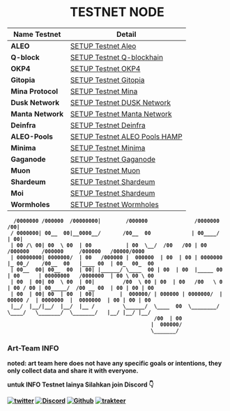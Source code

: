 <h1 align="center"><strong>TESTNET NODE<strong></h1>

| Name Testnet      | Detail                                                                                              |
| ----------------- | --------------------------------------------------------------------------------------------------- |
| **ALEO**          | [SETUP Testnet Aleo](https://github.com/Art-Sy5team/Aleo/blob/main/README.md)                       |
| **Q-block**       | [SETUP Testnet Q-blockhain](https://github.com/Art-Sy5team/Q-Blockchain-Tesnet/blob/main/README.md) |
| **OKP4**          | [SETUP Testnet OKP4](https://github.com/Art-Sy5team/OKP4/blob/main/README.md)                       |
| **Gitopia**       | [SETUP Testnet Gitopia](https://github.com/Art-Sy5team/Gitopia/blob/main/README.md)                 |
| **Mina Protocol** | [SETUP Testnet Mina](https://github.com/Art-Sy5team/Mina-Protocol/blob/main/README.md)              |
| **Dusk Network**  | [SETUP Testnet DUSK Network](https://github.com/Art-Sy5team/DUSK/blob/main/README.md)               |
| **Manta Network** | [SETUP Testnet Manta Network](https://github.com/Art-Sy5team/Manta-Network/blob/main/README.md)     |
| **Deinfra**       | [SETUP Testnet Deinfra](https://github.com/Art-Sy5team/Deinfra/blob/main/README.md)                 |
| **ALEO-Pools**    | [SETUP Testnet ALEO Pools HAMP](https://github.com/Art-Sy5team/Aleo-Pools/blob/main/README.md)      |
| **Minima**        | [SETUP Testnet Minima](https://github.com/Art-Sy5team/Minima/blob/main/README.md)                   |
| **Gaganode**      | [SETUP Testnet Gaganode](https://github.com/Art-Sy5team/gaganode/blob/main/README.md)               |
| **Muon**          | [SETUP Testnet Muon](https://github.com/Art-Sy5team/muon/blob/main/README.md)                       |
| **Shardeum**      | [SETUP Testnet Shardeum](https://github.com/Art-Sy5team/Shardeum/blob/master/README.md)             |
| **Moi**           | [SETUP Testnet Shardeum](https://github.com/Art-Sy5team/Moi/blob/main/README.md)                    |
| **Wormholes**     | [SETUP Testnet Wormholes](https://github.com/Art-Sy5team/WormholesChain/blob/main/README.md)        |

      /0000000 /000000  /00000000|        /000000               /0000000   /00|
     / 0000000| 00__  00|__0000__/       /00__  00             | 00____/  | 00|
     | 00 /\ 00| 00  \ 00  | 00           | 00  \__/  /00   /00 | 00       /000000    /000000     /000000   /00000/0000
     | 00000000| 0000000/  | 00   /000000 |  000000  | 00  | 00 | 0000000 |_ 00_/    /00__  00   |____ 00  | 00_  00_  00
     | 00__  00| 00__  00  | 00| |______/ \____  00 | 00  | 00  |_____ 00 | 00      | 00000000   /0000000  | 00 \ 00 \ 00
     | 00  | 00| 00  \ 00  | 00|         /00  \ 00 | 00  | 00   /00   \ 0 | 00 / 00 | 00_____/  /00 __ 00  | 00 | 00 | 00
     | 00  | 00| 00  | 00  | 00|        |  000000/ | 000000 | 0000000/  |  00000 /  | 0000000  |  0000000  | 00 | 00 | 00
     |__/  |__/|__/  |__/  |__ /         \______/  \____  00  \________/   \____/   \_______/  \_______/   |__/ |__/ |__/
                                                   /00  | 00
                                                  |  000000/
                                                  \_______/

### Art-Team INFO

noted: **art team** here does not have any specific goals or intentions, they only collect data and share it with everyone.

untuk INFO Testnet lainya Silahkan join Discord 👇

[![twitter](https://img.shields.io/badge/twitter-1DA1F2?style=for-the-badge&logo=twitter&logoColor=white)](https://twitter.com/ArtSy5team)
[![Discord](https://img.shields.io/badge/discord-7289d9?style=for-the-badge&logo=discord&logoColor=white)](https://discord.gg/hFmA9gt6cj)
[![Github](https://img.shields.io/badge/GitHub-171515?style=for-the-badge&logo=GitHub&logoColor=white)](https://github.com/Art-Sy5team)
[![trakteer](https://img.shields.io/badge/trakteer.id-e31e1e?style=for-the-badge&logo=ko-fi&logoColor=white)](https://trakteer.id/Art-Sy5team/tip)

